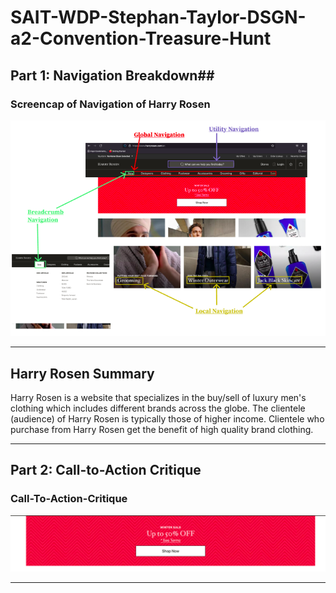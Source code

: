 # SAIT-WDP-Stephan-Taylor-DSGN-a2-Convention-Treasure-Hunt #

## Part 1: Navigation Breakdown##
### Screencap of Navigation of Harry Rosen ###
![screencap](https://github.com/Stayl045/dsgn270-a2/blob/3ac8fd09f2d21361eac13e3c94ee52d64cd989a8/screencap-of-navigation.png)

---

## Harry Rosen Summary ##
Harry Rosen is a website that specializes in the buy/sell of luxury men's clothing which includes different brands across the globe. The clientele (audience) of Harry Rosen is typically those of higher income. Clientele who purchase from Harry Rosen get the benefit of high quality brand clothing.

---

## Part 2: Call-to-Action Critique ##

### **Call-To-Action-Critique** ###
![CalltoActionImage](https://github.com/Stayl045/dsgn270-a2/blob/b81782a395a4a04852f6c39a220d6bfbd5159065/Harry%20Rosen%20call%20to%20action.png)

---




